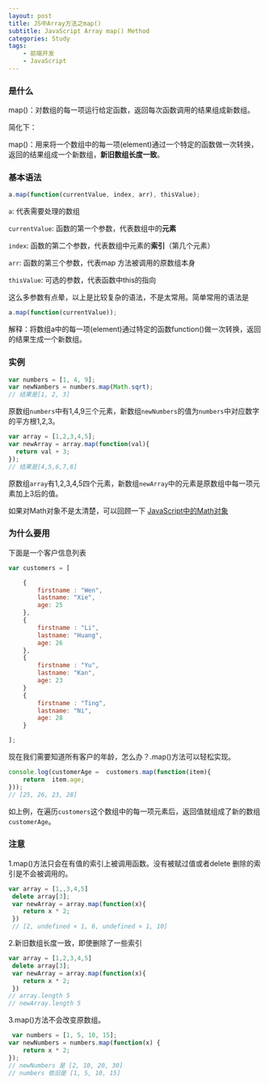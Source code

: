 ```yaml
---
layout: post
title: JS中Array方法之map()
subtitle: JavaScript Array map() Method
categories: Study
tags: 
    - 前端开发
    - JavaScript
---
```


### 是什么

map()：对数组的每一项运行给定函数，返回每次函数调用的结果组成新数组。

简化下：

map()：用来将一个数组中的每一项(element)通过一个特定的函数做一次转换，返回的结果组成一个新数组，**新旧数组长度一致**。

### 基本语法

```js
a.map(function(currentValue, index, arr), thisValue);
```
```a```: 代表需要处理的数组
 
```currentValue```: 函数的第一个参数，代表数组中的**元素**

```index```: 函数的第二个参数，代表数组中元素的**索引**（第几个元素）

```arr```: 函数的第三个参数，代表map 方法被调用的原数组本身

```thisValue```: 可选的参数，代表函数中this的指向

这么多参数有点晕，以上是比较复杂的语法，不是太常用。简单常用的语法是

```js
a.map(function(currentValue));
```
解释：将数组a中的每一项(element)通过特定的函数function()做一次转换，返回的结果生成一个新数组。

### 实例

```js
var numbers = [1, 4, 9];
var newNambers = numbers.map(Math.sqrt);
// 结果是[1, 2, 3]
```
原数组```numbers```中有1,4,9三个元素，新数组```newNumbers```的值为```numbers```中对应数字的平方根1,2,3。

```js
var array = [1,2,3,4,5];
var newArray = array.map(function(val){
  return val + 3;
});
// 结果是[4,5,6,7,8]
```
原数组```array```有1,2,3,4,5四个元素，新数组```newArray```中的元素是原数组中每一项元素加上3后的值。

如果对Math对象不是太清楚，可以回顾一下
<a href="http://localhost:4000/2017/04/26/math-object.html" target="_blank">JavaScript中的Math对象</a>

### 为什么要用

下面是一个客户信息列表

```js
var customers = [

    {
	    firstname : "Wen", 
	    lastname: "Xie",
	    age: 25
    },
    {
    	firstname : "Li", 
    	lastname: "Huang",
    	age: 26
    },
    {
    	firstname : "Yu", 
    	lastname: "Kan",
        age: 23
    }
    {
    	firstname : "Ting", 
    	lastname: "Ni",
        age: 28
    }

];
```
现在我们需要知道所有客户的年龄，怎么办？.map()方法可以轻松实现。

```js
console.log(customerAge =  customers.map(function(item){
	return  item.age;
}));
// [25, 26, 23, 28]
```
如上例，在遍历```customers```这个数组中的每一项元素后，返回值就组成了新的数组```customerAge```。

### 注意

1.map()方法只会在有值的索引上被调用函数。没有被赋过值或者delete 删除的索引是不会被调用的。

```js
var array = [1,,3,4,5]
 delete array[3];
 var newArray = array.map(function(x){
    return x * 2;
 })
 // [2, undefined × 1, 6, undefined × 1, 10]

```
2.新旧数组长度一致，即使删除了一些索引

```js
var array = [1,2,3,4,5]
 delete array[3];
 var newArray = array.map(function(x){
    return x * 2;
 })
// array.length 5
// newArray.length 5
```



3.map()方法不会改变原数组。

```js
 var numbers = [1, 5, 10, 15];
var newNumbers = numbers.map(function(x) {
    return x * 2;
});
// newNumbers 是 [2, 10, 20, 30]
// numbers 依旧是 [1, 5, 10, 15]
```


